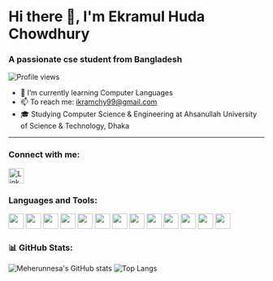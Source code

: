# Hi there 👋, I'm Ekramul Huda Chowdhury

### A passionate cse student from Bangladesh

![Profile views](https://komarev.com/ghpvc/?username=ekramchy&label=Profile%20views&color=0e75b6&style=flat)

- 🌱 I’m currently learning Computer Languages
- 📫 To reach me: [ikramchy99@gmail.com](mailto:ikramchy99@gmail.com)
- 🎓 Studying Computer Science & Engineering at Ahsanullah University of Science & Technology, Dhaka
---
<h3>Connect with me:</h3>
<p>
  <a href="https://linkedin.com" target="_blank"><img alt="LinkedIn" src="https://cdn.jsdelivr.net/gh/devicons/devicon/icons/linkedin/linkedin-original.svg" width="30" /></a>
</p>

<h3>Languages and Tools:</h3>
<p>
  <img src="https://cdn.jsdelivr.net/gh/devicons/devicon/icons/android/android-original.svg" width="30" />
  <img src="https://cdn.jsdelivr.net/gh/devicons/devicon/icons/c/c-original.svg" width="30" />
  <img src="https://cdn.jsdelivr.net/gh/devicons/devicon/icons/cplusplus/cplusplus-original.svg" width="30" />
  <img src="https://cdn.jsdelivr.net/gh/devicons/devicon/icons/csharp/csharp-original.svg" width="30" />
  <img src="https://cdn.jsdelivr.net/gh/devicons/devicon/icons/css3/css3-original.svg" width="30" />
  <img src="https://cdn.jsdelivr.net/gh/devicons/devicon/icons/firebase/firebase-plain.svg" width="30" />
  <img src="https://cdn.jsdelivr.net/gh/devicons/devicon/icons/html5/html5-original.svg" width="30" />
  <img src="https://cdn.jsdelivr.net/gh/devicons/devicon/icons/java/java-original.svg" width="30" />
  <img src="https://cdn.jsdelivr.net/gh/devicons/devicon/icons/javascript/javascript-original.svg" width="30" />
  <img src="https://cdn.jsdelivr.net/gh/devicons/devicon/icons/sqlserver/sqlserver-original.svg" width="30" />
  <img src="https://cdn.jsdelivr.net/gh/devicons/devicon/icons/mysql/mysql-original.svg" width="30" />
  <img src="https://cdn.jsdelivr.net/gh/devicons/devicon/icons/php/php-original.svg" width="30" />
  <img src="https://cdn.jsdelivr.net/gh/devicons/devicon/icons/python/python-original.svg" width="30" />
</p>

### 📊 GitHub Stats:
![Meherunnesa's GitHub stats](https://github-readme-stats.vercel.app/api?username=ekramchy&show_icons=true&theme=radical)
![Top Langs](https://github-readme-stats.vercel.app/api/top-langs/?username=ekramchy&layout=compact)
<!--
**ekramchy/ekramchy** is a ✨ _special_ ✨ repository because its `README.md` (this file) appears on your GitHub profile.

Here are some ideas to get you started:

- 🔭 I’m currently working on ...
- 🌱 I’m currently learning ...
- 👯 I’m looking to collaborate on ...
- 🤔 I’m looking for help with ...
- 💬 Ask me about ...
- 📫 How to reach me: ...
- 😄 Pronouns: ...
- ⚡ Fun fact: ...
-->
